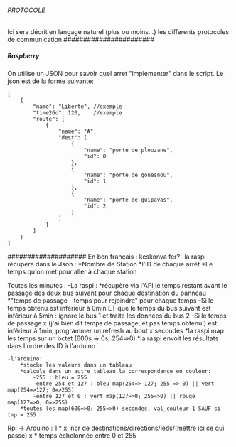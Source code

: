 ###### PROTOCOLE ######
Ici sera décrit en langage naturel (plus ou moins...) les differents protocoles de communication
#######################
##### Raspberry #####
On utilise un JSON pour savoir quel arret "implementer" dans le script. Le json est de la forme suivante:

```
[
    {
        "name": "Liberte", //exemple
        "time2Go": 120,    //exemple
        "route": [
            {
                "name": "A",
                "dest": [
                    {
                        "name": "porte de plouzane",
                        "id": 0
                    },
                    {
                        "name": "porte de gouesnou",
                        "id": 1
                    },
                    {
                        "name": "porte de guipavas",
                        "id": 2
                    }
                ]
            }
        ]
    }
]
```

####################
En bon français : keskonva fer?
-la raspi récupère dans le Json :
    *Nombre de Station
    *l'ID de chaque arrêt
    *Le temps qu'on met pour aller à chaque station

Toutes les minutes :
    -La raspi :
        *récupère via l'API le temps restant avant le passage des deux bus suivant pour chaque destination du panneau
        *"temps de passage - temps pour rejoindre" pour chaque temps
            -Si le temps obtenu est inférieur à 0min ET que le temps du bus suivant est inférieur à 5min : ignore le bus 1 et traite les données du bus 2
            -Si le temps de passage x (j'ai bien dit temps de passage, et pas temps obtenu!) est inférieur à 1min, programmer un refresh au bout x secondes
        *la raspi map les temps sur un octet (600s => 0s; 254=>0)
        *la raspi envoit les résultats dans l'ordre des ID à l'arduino

    -l'arduino:
        *stocke les valeurs dans un tableau
        *calcule dans un autre tableau la correspondance en couleur:
            -255 : bleu = 255
            -entre 254 et 127 : bleu map(254=> 127; 255 => 0) || vert map(254=>127; 0=>255)
            -entre 127 et 0 : vert map(127=>0; 255=>0) || rouge map(127=>0; 0=>255)
        *toutes les map(600=>0; 255=>0) secondes, val_couleur-1 SAUF si tmp = 255

Rpi -> Arduino : 
1 *  x: nbr de destinations/directions/leds/(mettre ici ce qui passe)
x *  temps échelonnée entre 0 et 255
